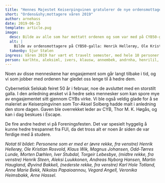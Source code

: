 ```yaml
---
title: "Hennes Majestet Keiserpingvinen gratulerer de nye ordensmottagerne for våren 2019"
short: "Ordens&shy;mottagere våren 2019"
author: arnehass
date: 2019-06-15
template: article.pug
image:
  desc: Bilde av alle som har mottatt ordenen og som var med på CYB50-gallaen 17. februar 2019.
  alt: |
    Bilde av ordensmottagere på CYB50-galla: Henrik Hellerøy, Ole Kristian Rosvold, Klaus Wik, Magnus Johansen, Odd-Tørres Lunde, Morten Dæhlen, Iver Stubdal, Torgeir Lebesbye, Henrik Steen, Aleksi Luukkonen, Andreas Nyborg Hansen, Martin Haugland, Øyvind Bakkeli, Karl Hole Totland, Anne Marie Bekk, Nikolas Papaioannou, Vegard Angell, Veronika Heimsbakk, Arne Hassel.
  takenby: Sjur Stølen
ingress: Våren 2019 har vært et travelt semester, med hele 10 personer som har fått en ordenstildeling gjennom seremonier på CYB50-gallaen 17. februar og Foreningsfesten 12. april. Gjennom disse seremoniene hedret vi Karl Hole Totland, Aleksi Luukkonen, Iver Stubdal, Klaus Wik, Anne Marie Bekk, Andreas Nyborg Hansen, Henrik Lilleengen, Tor Ivar Johansen, Bendik Rønning Opstad og Espen Angell Kristiansen. 
person: karlhto, aleksiml, ivers, klausw, annembek, andrnha, henrilil, toij, bendiko, espeak
---
```


Noen av disse menneskene har engasjement som går langt tilbake i tid, og vi som jobber med ordenen har gledet oss lenge til å hedre dem.

Cybernetisk Selskab feiret 50 år i februar, noe de avsluttet med en storstilt galla. I den anledning ønsket vi å hedre seks mennesker som kan spore mye av engasjementet sitt gjennom CYBs virke. Vi ble også veldig glade for å se maleriet av Keiserpingvinen som Tor-Aksel Solberg hadde malt i anledning den store dagen. Gaven ble overrekket leder av CYB, Thor M. K. Høgås, og kan i dag beskues i Escape. 

De fire andre hedret vi på Foreningsfesten. Det var spesielt hyggelig å kunne hedre trespannet fra FUI, da det tross alt er noen år siden de var ferdige med å studere.

*Notat til bildet: Personene som er med er (øvre rekke, fra venstre) Henrik Hellerøy, Ole Kristian Rosvold, Klaus Wik, Magnus Johansen, Odd-Tørres Lunde, Morten Dæhlen, Iver Stubdal, Torgeir Lebesbye, (midtre rekke, fra venstre) Henrik Steen, Aleksi Luukkonen, Andreas Nyborg Hansen, Martin Haugland, Øyvind Bakkeli, (nederste rekke, fra venstre) Karl Hole Totland, Anne Marie Bekk, Nikolas Papaioannou, Vegard Angell, Veronika Heimsbakk, Arne Hassel.* 
